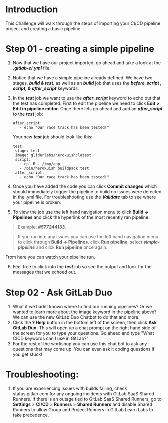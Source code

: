 # Introduction

This Challenge will walk through the steps of importing your CI/CD pipeline project and creating a basic pipeline

# Step 01 - creating a simple pipeline

1. Now that we have our project imported, go ahead and take a look at the **_.gitlab-ci.yml_** file.
2. Notice that we have a simple pipeline already defined. We have two stages, **_build & test_**, as well as an **_build_** job that uses the **_before_script , script, & after_script_** keywords.

3. In the **_test_** job we want to use the **_after_script_** keyword to echo out that the test has completed. First to edit the pipeline we need to click **Edit > Edit in pipeline editor**. Once there lets go ahead and add an **_after_script_** to the **_test_** job:

   ```plaintext
   after_script:
      - echo "Our race track has been tested!"
   ```

   Your new **_test_** job should look like this:

   ```plaintext
   test:
    stage: test
    image: gliderlabs/herokuish:latest
    script:
      - cp -R . /tmp/app
      - /bin/herokuish buildpack test
    after_script:
      - echo "Our race track has been tested!"
   ```
4. Once you have added the code you can click **Commit changes** which should immediately trigger the pipeline to build no issues were detected in the .yml file. For troubleshooting use the **_Validate_** tab to see where your pipeline is broken.
5. To view the job use the left hand navigation menu to click **Build -\> Pipelines** and click the hyperlink of the most recently ran pipeline.

> Example: **_#577244133_**.

> If you run into any issues you can use the left hand navigation menu to click through **Build -\> Pipelines**, click **Run pipeline**, select **_simple-pipeline_** and click **Run pipeline** once again.

From here you can watch your pipeline run.

6. Feel free to click into the **_test_** job so see the output and look for the messages that we echoed out.

# Step 02 - Ask GitLab Duo
  1. What if we hadnt known where to find our running pipelines? Or we wanted to learn more about the image keyword in the pipeline above? We can use the new GitLab Duo Chatbot to do that and more.
  2. Click the **? Help** button in the bottom left of the screen, then click **Ask GitLab Duo.** This will open up a chat prompt on the right hand side of the screen for you to type your questions. Go ahead and type "What CICD keywords can I use in GitLab?"
  3. For the rest of the workshop you can use this chat bot to ask any questions that may come up. You can even ask it coding questions if you get stuck!

# Troubleshooting:

1. If you are experiencing issues with builds failing, check status.gitlab.com for any ongoing incidents with GitLab SaaS Shared Runners. If there is an outage tied to GitLab SaaS Shared Runners, go to **Settings** > **CI/CD** > **Runners** > **Shared Runners** and disable Shared Runners to allow Group and Project Runners in GitLab Learn Labs to take precedence. 
